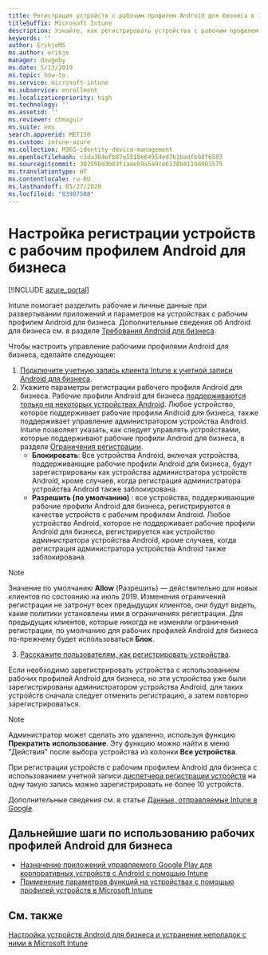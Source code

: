 ```yaml
---
title: Регистрация устройств с рабочим профилем Android для бизнеса в Intune
titleSuffix: Microsoft Intune
description: Узнайте, как регистрировать устройства с рабочим профилем Android для бизнеса в Intune.
keywords: ''
author: ErikjeMS
ms.author: erikje
manager: dougeby
ms.date: 5/13/2019
ms.topic: how-to
ms.service: microsoft-intune
ms.subservice: enrollment
ms.localizationpriority: high
ms.technology: ''
ms.assetid: ''
ms.reviewer: chmaguir
ms.suite: ems
search.appverid: MET150
ms.custom: intune-azure
ms.collection: M365-identity-device-management
ms.openlocfilehash: c3da384efb87e5510e64954ed7b1badfb98f6583
ms.sourcegitcommit: 302556d3b03f1a4eb9a5a9ce6138b8119d901575
ms.translationtype: HT
ms.contentlocale: ru-RU
ms.lasthandoff: 05/27/2020
ms.locfileid: "83987508"
---
```

# <a name="set-up-enrollment-of-android-enterprise-work-profile-devices"></a>Настройка регистрации устройств с рабочим профилем Android для бизнеса

[!INCLUDE [azure_portal](../includes/azure_portal.md)]

Intune помогает разделить рабочие и личные данные при развертывании приложений и параметров на устройствах с рабочим профилем Android для бизнеса. Дополнительные сведения об Android для бизнеса см. в разделе [Требования Android для бизнеса](https://support.google.com/work/android/answer/6174145?hl=en&ref_topic=6151012).

Чтобы настроить управление рабочими профилями Android для бизнеса, сделайте следующее:

1. [Подключите учетную запись клиента Intune к учетной записи Android для бизнеса](connect-intune-android-enterprise.md).
2. Укажите параметры регистрации рабочего профиля Android для бизнеса. Рабочие профили Android для бизнеса [поддерживаются только на некоторых устройствах Android](https://support.google.com/work/android/answer/6174145?hl=en&ref_topic=6151012%20style=%22target=new_window%22). Любое устройство, которое поддерживает рабочие профили Android для бизнеса, также поддерживает управление администратором устройства Android. Intune позволяет указать, как следует управлять устройствами, которые поддерживают рабочие профили Android для бизнеса, в разделе [Ограничения регистрации](enrollment-restrictions-set.md).
    - **Блокировать**:  Все устройства Android, включая устройства, поддерживающие рабочие профили Android для бизнеса, будут зарегистрированы как устройства администратора устройств Android, кроме случаев, когда регистрация администратора устройства Android также заблокирована. 
    - **Разрешить (по умолчанию)** : все устройства, поддерживающие рабочие профили Android для бизнеса, регистрируются в качестве устройств с рабочим профилем Android. Любое устройство Android, которое не поддерживает рабочие профили Android для бизнеса, регистрируется как устройство администратора устройства Android, кроме случаев, когда регистрация администратора устройства Android также заблокирована. 
> [!NOTE]
> Значение по умолчанию **Allow** (Разрешить) — действительно для новых клиентов по состоянию на июль 2019. Изменения ограничений регистрации не затронут всех предыдущих клиентов, они будут видеть, какие политики установлены ими в ограничениях регистрации. Для предыдущих клиентов, которые никогда не изменяли ограничения регистрации, по умолчанию для рабочих профилей Android для бизнеса по-прежнему будет использоваться **Блок**.

3. [Расскажите пользователям, как регистрировать устройства](../user-help/enroll-device-android-work-profile.md).  

Если необходимо зарегистрировать устройства с использованием рабочих профилей Android для бизнеса, но эти устройства уже были зарегистрированы администратором устройства Android, для таких устройств сначала следует отменить регистрацию, а затем повторно зарегистрироваться.
> [!NOTE]
> Администратор может сделать это удаленно, используя функцию **Прекратить использование**. Эту функцию можно найти в меню "Действия" после выбора устройства из колонки **Все устройства**.

При регистрации устройств с рабочим профилем Android для бизнеса с использованием учетной записи [диспетчера регистрации устройств](device-enrollment-manager-enroll.md) на одну такую запись можно зарегистрировать не более 10 устройств.

Дополнительные сведения см. в статье [Данные, отправляемые Intune в Google](../protect/data-intune-sends-to-google.md).

## <a name="next-steps-for-android-enterprise-work-profiles"></a>Дальнейшие шаги по использованию рабочих профилей Android для бизнеса
- [Назначение приложений управляемого Google Play для корпоративных устройств с Android с помощью Intune](../apps/apps-add-android-for-work.md)
- [Применение параметров функций на устройствах с помощью профилей устройств в Microsoft Intune](../configuration/device-profiles.md)

## <a name="see-also"></a>См. также

[Настройка устройств Android для бизнеса и устранение неполадок с ними в Microsoft Intune](https://support.microsoft.com/help/4476974)
